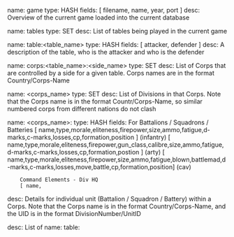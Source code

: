 name:   game
type:   HASH
fields: [ filename, name, year, port ]
desc:   Overview of the current game loaded into the current database

name:   tables
type:   SET
desc:   List of tables being played in the current game

name:   table:<table_name>
type:   HASH
fields: [ attacker, defender ]
desc:   A description of the table, who is the attacker and who is the defender

name:   corps:<table_name>:<side_name>
type:   SET
desc:   List of Corps that are controlled by a side for a given table. 
        Corps names are in the format   Country/Corps-Name

name:   <corps_name>
type:   SET
desc:   List of Divisions in that Corps. Note that the Corps name is 
        in the format Countr/Corps-Name, so similar numbered corps from different nations do not clash

name:   <corps_name>:<UID>
type:   HASH
fields:
        For Battalions / Squadrons / Batteries
        [ name,type,morale,eliteness,firepower,size,ammo,fatigue,d-marks,c-marks,losses,cp,formation,position ] (infantry) 
        [ name,type,morale,eliteness,firepower,gun_class,calibre,size,ammo,fatigue,d-marks,c-marks,losses,cp,formation,postion ] (arty)
        [ name,type,morale,eliteness,firepower,size,ammo,fatigue,blown,battlemad,d-marks,c-marks,losses,move,battle,cp,formation,position] (cav)

        Command Elements - Div HQ 
        [ name,

desc:   Details for individual unit (Battalion / Squadron / Battery) within a Corps.
        Note that the Corps name is in the format Country/Corps-Name,
        and the UID is in the format DivisionNumber/UnitID




desc:   List of name: table:<name of table>
